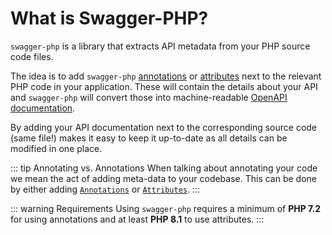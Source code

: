 # What is Swagger-PHP?

`swagger-php` is a library that extracts API metadata from your PHP source code files.

The idea is to add `swagger-php` [annotations](annotations.md) or [attributes](attributes.md)
next to the relevant PHP code in your application. These will contain the details about your API and
`swagger-php` will convert those into machine-readable [OpenAPI documentation](https://oai.github.io/Documentation/specification.html).

By adding your API documentation next to the corresponding source code (same file!) makes it easy to keep it up-to-date
as all details can be modified in one place.

::: tip Annotating vs. Annotations
When talking about annotating your code we mean the act of adding meta-data to your codebase. This can be done by
either adding [`Annotations`](annotations.md) or [`Attributes`](attributes.md).
:::

::: warning Requirements
Using `swagger-php` requires a minimum of **PHP&nbsp;7.2** for using annotations and
at least **PHP&nbsp;8.1** to use attributes.
:::

